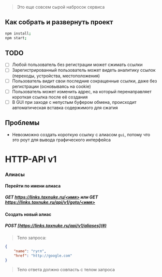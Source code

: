 > Это еще совсем сырой набросок сервиса

## Как собрать и развернуть проект
```sh
npm install;
npm start;
```

## TODO
- [ ] Любой пользователь без регистрации может сжимать ссылки
- [ ] Зарегистрированный пользователь может видеть аналитику ссылок (переходы, устройства, местоположения)
- [ ] Пользователь видит свои последние сокращенные ссылки, даже без регистрации (основываясь на cookie)
- [ ] Пользователь может изменить адрес, на который перенаправляет короткая ссылка после её создания
- [ ] В GUI при заходе с непустым буфером обмена, происходит автоматическая вставка содержимого для сжатия

## Проблемы

* Невозможно создать короткую ссылку с алиасом `gui`, потому что это роут для вывода графического интерфейса

# HTTP-API v1

### Алиасы

#### Перейти по имени алиаса

##### GET [https://links.taxnuke.ru/<имя>](#) или GET [https://links.taxnuke.ru/api/v1/goto/<имя>](#)

#### Создать новый алиас

##### POST [https://links.taxnuke.ru/api/v1/aliases](#)
> Тело запроса:
```json
{
    "name": "гугл",
    "href": "http://google.com"
}
```
> Тело ответа должно совпасть с телом запроса
